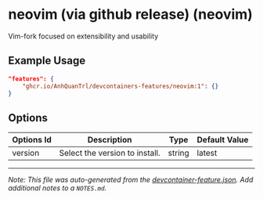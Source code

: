 
# neovim (via github release) (neovim)

Vim-fork focused on extensibility and usability 

## Example Usage

```json
"features": {
    "ghcr.io/AnhQuanTrl/devcontainers-features/neovim:1": {}
}
```

## Options

| Options Id | Description | Type | Default Value |
|-----|-----|-----|-----|
| version | Select the version to install. | string | latest |



---

_Note: This file was auto-generated from the [devcontainer-feature.json](https://github.com/AnhQuanTrl/devcontainers-features/blob/main/src/neovim/devcontainer-feature.json).  Add additional notes to a `NOTES.md`._
